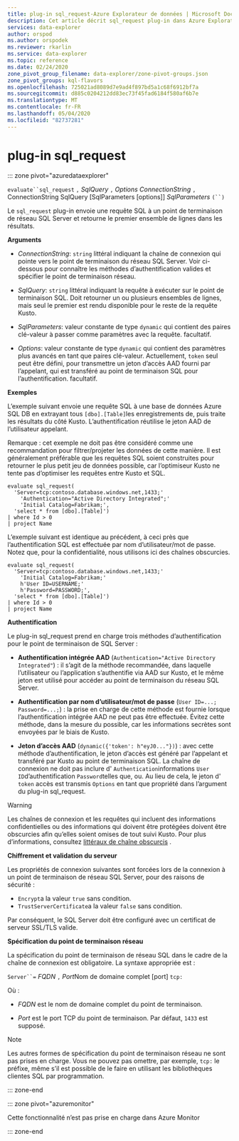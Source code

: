```yaml
---
title: plug-in sql_request-Azure Explorateur de données | Microsoft Docs
description: Cet article décrit sql_request plug-in dans Azure Explorateur de données.
services: data-explorer
author: orspod
ms.author: orspodek
ms.reviewer: rkarlin
ms.service: data-explorer
ms.topic: reference
ms.date: 02/24/2020
zone_pivot_group_filename: data-explorer/zone-pivot-groups.json
zone_pivot_groups: kql-flavors
ms.openlocfilehash: 725021ad8089d7e9ad4f897bd5a1c68f6912bf7a
ms.sourcegitcommit: d885c0204212dd83ec73f45fad6184f580af6b7e
ms.translationtype: MT
ms.contentlocale: fr-FR
ms.lasthandoff: 05/04/2020
ms.locfileid: "82737281"
---
```

# <a name="sql_request-plugin"></a>plug-in sql_request

::: zone pivot="azuredataexplorer"

  `evaluate``sql_request` `,` *SqlQuery* `,` *Options* *ConnectionString* `,` ConnectionString SqlQuery [SqlParameters [options]] *SqlParameters* `(``)`

Le `sql_request` plug-in envoie une requête SQL à un point de terminaison de réseau SQL Server et retourne le premier ensemble de lignes dans les résultats.

**Arguments**

* *ConnectionString*: `string` littéral indiquant la chaîne de connexion qui pointe vers le point de terminaison du réseau SQL Server. Voir ci-dessous pour connaître les méthodes d’authentification valides et spécifier le point de terminaison réseau.

* *SqlQuery*: `string` littéral indiquant la requête à exécuter sur le point de terminaison SQL. Doit retourner un ou plusieurs ensembles de lignes, mais seul le premier est rendu disponible pour le reste de la requête Kusto.

* *SqlParameters*: valeur constante de type `dynamic` qui contient des paires clé-valeur à passer comme paramètres avec la requête. facultatif.
  
* *Options*: valeur constante de type `dynamic` qui contient des paramètres plus avancés en tant que paires clé-valeur. Actuellement, `token` seul peut être défini, pour transmettre un jeton d’accès AAD fourni par l’appelant, qui est transféré au point de terminaison SQL pour l’authentification. facultatif.

**Exemples**

L’exemple suivant envoie une requête SQL à une base de données Azure SQL DB en extrayant tous `[dbo].[Table]`les enregistrements de, puis traite les résultats du côté Kusto. L’authentification réutilise le jeton AAD de l’utilisateur appelant.

Remarque : cet exemple ne doit pas être considéré comme une recommandation pour filtrer/projeter les données de cette manière. Il est généralement préférable que les requêtes SQL soient construites pour retourner le plus petit jeu de données possible, car l’optimiseur Kusto ne tente pas d’optimiser les requêtes entre Kusto et SQL.

```kusto
evaluate sql_request(
  'Server=tcp:contoso.database.windows.net,1433;'
    'Authentication="Active Directory Integrated";'
    'Initial Catalog=Fabrikam;',
  'select * from [dbo].[Table]')
| where Id > 0
| project Name
```

L’exemple suivant est identique au précédent, à ceci près que l’authentification SQL est effectuée par nom d’utilisateur/mot de passe. Notez que, pour la confidentialité, nous utilisons ici des chaînes obscurcies.

```kusto
evaluate sql_request(
  'Server=tcp:contoso.database.windows.net,1433;'
    'Initial Catalog=Fabrikam;'
    h'User ID=USERNAME;'
    h'Password=PASSWORD;',
  'select * from [dbo].[Table]')
| where Id > 0
| project Name
```

**Authentification**

Le plug-in sql_request prend en charge trois méthodes d’authentification pour le point de terminaison de SQL Server :

* **Authentification intégrée AAD** (`Authentication="Active Directory Integrated"`) : il s’agit de la méthode recommandée, dans laquelle l’utilisateur ou l’application s’authentifie via AAD sur Kusto, et le même jeton est utilisé pour accéder au point de terminaison du réseau SQL Server.

* **Authentification par nom d’utilisateur/mot de passe** (`User ID=...; Password=...;`) : la prise en charge de cette méthode est fournie lorsque l’authentification intégrée AAD ne peut pas être effectuée. Évitez cette méthode, dans la mesure du possible, car les informations secrètes sont envoyées par le biais de Kusto.

* **Jeton d’accès AAD** (`dynamic({'token': h"eyJ0..."})`) : avec cette méthode d’authentification, le jeton d’accès est généré par l’appelant et transféré par Kusto au point de terminaison SQL. La chaîne de connexion ne doit pas inclure d' `Authentication`informations `User ID`d’authentification `Password`telles que, ou. Au lieu de cela, le jeton d' `token` accès est transmis `Options` en tant que propriété dans l’argument du plug-in sql_request.
     
> [!WARNING]
> Les chaînes de connexion et les requêtes qui incluent des informations confidentielles ou des informations qui doivent être protégées doivent être obscurcies afin qu’elles soient omises de tout suivi Kusto.
> Pour plus d’informations, consultez [littéraux de chaîne obscurcis](scalar-data-types/string.md#obfuscated-string-literals) .

**Chiffrement et validation du serveur**

Les propriétés de connexion suivantes sont forcées lors de la connexion à un point de terminaison de réseau SQL Server, pour des raisons de sécurité :

* `Encrypt`a la valeur `true` sans condition.
* `TrustServerCertificate`a la valeur `false` sans condition.

Par conséquent, le SQL Server doit être configuré avec un certificat de serveur SSL/TLS valide.

**Spécification du point de terminaison réseau**

La spécification du point de terminaison de réseau SQL dans le cadre de la chaîne de connexion est obligatoire.
La syntaxe appropriée est :

`Server``=` *FQDN* `,` *Port*Nom de domaine complet [port] `tcp:`

Où :

* *FQDN* est le nom de domaine complet du point de terminaison.

* *Port* est le port TCP du point de terminaison. Par défaut, `1433` est supposé.

> [!NOTE]
> Les autres formes de spécification du point de terminaison réseau ne sont pas prises en charge.
> Vous ne pouvez pas omettre, par exemple, `tcp:` le préfixe, même s’il est possible de le faire en utilisant les bibliothèques clientes SQL par programmation.



::: zone-end

::: zone pivot="azuremonitor"

Cette fonctionnalité n’est pas prise en charge dans Azure Monitor

::: zone-end
